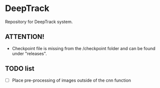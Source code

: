 DeepTrack
=========

Repository for DeepTrack system.

## ATTENTION!

* Checkpoint file is missing from the /checkpoint folder and can be found under "releases".

## TODO list

- [ ] Place pre-processing of images outside of the cnn function
